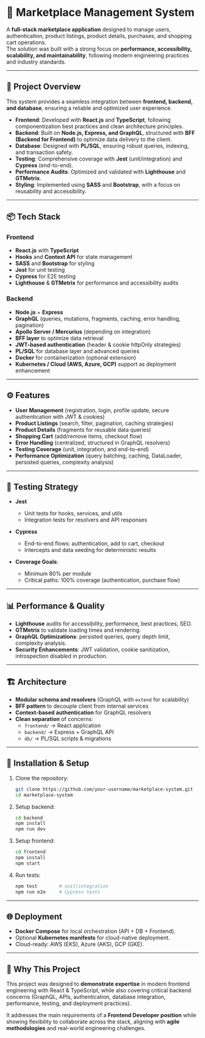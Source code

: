 # 🛒 Marketplace Management System

A **full-stack marketplace application** designed to manage users, authentication, product listings, product details, purchases, and shopping cart operations.  
The solution was built with a strong focus on **performance, accessibility, scalability, and maintainability**, following modern engineering practices and industry standards.

---

## 🚀 Project Overview

This system provides a seamless integration between **frontend, backend, and database**, ensuring a reliable and optimized user experience.

- **Frontend**: Developed with **React.js** and **TypeScript**, following componentization best practices and clean architecture principles.
- **Backend**: Built on **Node.js, Express, and GraphQL**, structured with **BFF (Backend for Frontend)** to optimize data delivery to the client.
- **Database**: Designed with **PL/SQL**, ensuring robust queries, indexing, and transaction safety.
- **Testing**: Comprehensive coverage with **Jest** (unit/integration) and **Cypress** (end-to-end).
- **Performance Audits**: Optimized and validated with **Lighthouse** and **GTMetrix**.
- **Styling**: Implemented using **SASS** and **Bootstrap**, with a focus on reusability and accessibility.

---

## 📦 Tech Stack

### Frontend

- **React.js** with **TypeScript**
- **Hooks** and **Context API** for state management
- **SASS** and **Bootstrap** for styling
- **Jest** for unit testing
- **Cypress** for E2E testing
- **Lighthouse** & **GTMetrix** for performance and accessibility audits

### Backend

- **Node.js** + **Express**
- **GraphQL** (queries, mutations, fragments, caching, error handling, pagination)
- **Apollo Server / Mercurius** (depending on integration)
- **BFF layer** to optimize data retrieval
- **JWT-based authentication** (header & cookie httpOnly strategies)
- **PL/SQL** for database layer and advanced queries
- **Docker** for containerization (optional extension)
- **Kubernetes / Cloud (AWS, Azure, GCP)** support as deployment enhancement

---

## ⚙️ Features

- **User Management** (registration, login, profile update, secure authentication with JWT & cookies)
- **Product Listings** (search, filter, pagination, caching strategies)
- **Product Details** (fragments for reusable data queries)
- **Shopping Cart** (add/remove items, checkout flow)
- **Error Handling** (centralized, structured in GraphQL resolvers)
- **Testing Coverage** (unit, integration, and end-to-end)
- **Performance Optimization** (query batching, caching, DataLoader, persisted queries, complexity analysis)

---

## 🧪 Testing Strategy

- **Jest**

  - Unit tests for hooks, services, and utils
  - Integration tests for resolvers and API responses

- **Cypress**

  - End-to-end flows: authentication, add to cart, checkout
  - Intercepts and data seeding for deterministic results

- **Coverage Goals**:
  - Minimum 80% per module
  - Critical paths: 100% coverage (authentication, purchase flow)

---

## 📊 Performance & Quality

- **Lighthouse** audits for accessibility, performance, best practices, SEO.
- **GTMetrix** to validate loading times and rendering.
- **GraphQL Optimizations**: persisted queries, query depth limit, complexity analysis.
- **Security Enhancements**: JWT validation, cookie sanitization, introspection disabled in production.

---

## 🏗️ Architecture

- **Modular schema and resolvers** (GraphQL with `extend` for scalability)
- **BFF pattern** to decouple client from internal services
- **Context-based authentication** for GraphQL resolvers
- **Clean separation** of concerns:
  - `frontend/` → React application
  - `backend/` → Express + GraphQL API
  - `db/` → PL/SQL scripts & migrations

---

## 📌 Installation & Setup

1. Clone the repository:

   ```bash
   git clone https://github.com/your-username/marketplace-system.git
   cd marketplace-system
   ```

2. Setup backend:

   ```bash
   cd backend
   npm install
   npm run dev
   ```

3. Setup frontend:

   ```bash
   cd frontend
   npm install
   npm start
   ```

4. Run tests:

   ```bash
   npm test        # unit/integration
   npm run e2e     # Cypress tests
   ```

---

## 🌐 Deployment

- **Docker Compose** for local orchestration (API + DB + Frontend).
- Optional **Kubernetes manifests** for cloud-native deployment.
- Cloud-ready: AWS (EKS), Azure (AKS), GCP (GKE).

---

## 🎯 Why This Project

This project was designed to **demonstrate expertise** in modern frontend engineering with React & TypeScript, while also covering critical backend concerns (GraphQL, APIs, authentication, database integration, performance, testing, and deployment practices).

It addresses the main requirements of a **Frontend Developer position** while showing flexibility to collaborate across the stack, aligning with **agile methodologies** and real-world engineering challenges.

